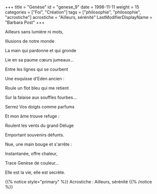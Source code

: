 +++
title = "Genèse"
id = "genese_9"
date = 1998-11-11
weight = 15
categories = ["Foi", "Création"]
tags = ["philosophie", "philosophie", "acrostiche"]
acrostiche = "Ailleurs, sérénité"
LastModifierDisplayName = "Barbara Post"
+++

Ailleurs sans lumière ni mots,

Illusions de notre monde

La main qui pardonne et qui gronde

Lie en sa paume cœurs jumeaux...

Entre les lignes qui se courbent

Une esquisse d'Eden ancien :

Roule un flot bleu qui me retient

Sur la falaise aux souffles fourbes...

Serrez Vos doigts comme parfums

Et mon âme trouve refuge :

Roulent les vents du grand Déluge

Emportant souvenirs défunts.

Nue, une main bouge et s'arrête :

Instantanée, offre chaleur,

Trace Genèse de couleur...

Elle est la vie, elle est secrète.

{{% notice style="primary" %}}
Acrostiche : Ailleurs, sérénité
{{% /notice %}}
